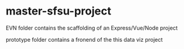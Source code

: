 # master-sfsu-project
EVN folder contains the scaffolding of an Express/Vue/Node project

prototype folder contains a fronend of the this data viz project
